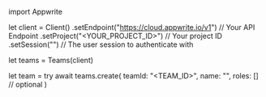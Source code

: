 import Appwrite

let client = Client()
    .setEndpoint("https://cloud.appwrite.io/v1") // Your API Endpoint
    .setProject("<YOUR_PROJECT_ID>") // Your project ID
    .setSession("") // The user session to authenticate with

let teams = Teams(client)

let team = try await teams.create(
    teamId: "<TEAM_ID>",
    name: "<NAME>",
    roles: [] // optional
)

